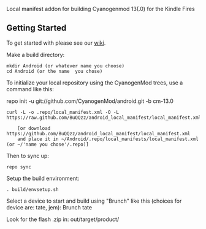 Local manifest addon for building Cyanogenmod 13(.0) for the Kindle Fires

Getting Started
---------------

To get started with please see our [wiki](https://github.com/KFire-Android/android_local_manifest/wiki).

Make a build directory:

	mkdir Android (or whatever name you choose)
	cd Android (or the name  you chose)
	

To initialize your local repository using the CyanogenMod trees, use a command like this:

   repo init -u git://github.com/CyanogenMod/android.git -b cm-13.0
    
    curl -L -o .repo/local_manifest.xml -O -L https://raw.github.com/BuQQzz/android_local_manifest/local_manifest.xml

    	[or download https://github.com/BuQQzz/android_local_manifest/local_manifest.xml
		and place it in ~/Android/.repo/local_manifests/local_manifest.xml (or ~/'name you chose'/.repo)]

Then to sync up:

    repo sync

Setup the build environment:

    . build/envsetup.sh

Select a device to start and build using "Brunch" like this (choices for device are: tate, jem): <device>
 Brunch tate


Look for the flash .zip in: out/target/product/<device>
